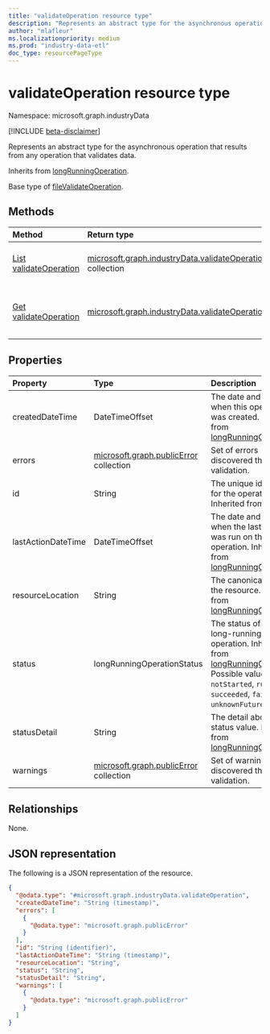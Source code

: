 ```yaml
---
title: "validateOperation resource type"
description: "Represents an abstract type for the asynchronous operation that results from any operation that validates data."
author: "mlafleur"
ms.localizationpriority: medium
ms.prod: "industry-data-etl"
doc_type: resourcePageType
---
```


# validateOperation resource type

Namespace: microsoft.graph.industryData

[!INCLUDE [beta-disclaimer](../../includes/beta-disclaimer.md)]

Represents an abstract type for the asynchronous operation that results from any operation that validates data.

Inherits from [longRunningOperation](../resources/longrunningoperation.md).

Base type of [fileValidateOperation](../resources/industrydata-filevalidateoperation.md).

## Methods

| Method                                                                  | Return type                                                                                    | Description                                                                                                |
| :---------------------------------------------------------------------- | :--------------------------------------------------------------------------------------------- | :--------------------------------------------------------------------------------------------------------- |
| [List validateOperation](../api/industrydata-validateOperation-list.md) | [microsoft.graph.industryData.validateOperation](industrydata-validateOperation.md) collection | Get a list of the [validateOperations](industrydata-validateOperation.md) objects and their properties.    |
| [Get validateOperation](../api/industrydata-validateOperation-get.md)   | [microsoft.graph.industryData.validateOperation](industrydata-validateOperation.md)            | Read the properties and relationships of an [validateOperation](industrydata-validateOperation.md) object. |

## Properties

| Property           | Type                                                     | Description                                                                                                                                                                                                       |
| :----------------- | :------------------------------------------------------- | :---------------------------------------------------------------------------------------------------------------------------------------------------------------------------------------------------------------- |
| createdDateTime    | DateTimeOffset                                           | The date and time when this operation was created. Inherited from [longRunningOperation](../resources/longrunningoperation.md).                                                                                   |
| errors             | [microsoft.graph.publicError](publicerror.md) collection | Set of errors discovered through validation.                                                                                                                                                                      |
| id                 | String                                                   | The unique identifier for the operation. Inherited from [entity](../resources/entity.md).                                                                                                                         |
| lastActionDateTime | DateTimeOffset                                           | The date and time when the last action was run on this operation. Inherited from [longRunningOperation](../resources/longrunningoperation.md).                                                                    |
| resourceLocation   | String                                                   | The canonical URL of the resource. Inherited from [longRunningOperation](../resources/longrunningoperation.md).                                                                                                   |
| status             | longRunningOperationStatus                               | The status of the long-running operation. Inherited from [longRunningOperation](../resources/longrunningoperation.md). Possible values are: `notStarted`, `running`, `succeeded`, `failed`, `unknownFutureValue`. |
| statusDetail       | String                                                   | The detail about the status value. Inherited from [longRunningOperation](../resources/longrunningoperation.md).                                                                                                   |
| warnings           | [microsoft.graph.publicError](publicerror.md) collection | Set of warnings discovered through validation.                                                                                                                                                                    |

## Relationships

None.

## JSON representation

The following is a JSON representation of the resource.

<!-- {
  "blockType": "resource",
  "keyProperty": "id",
  "@odata.type": "microsoft.graph.industryData.validateOperation",
  "baseType": "microsoft.graph.longRunningOperation",
  "openType": false
}
-->

```json
{
  "@odata.type": "#microsoft.graph.industryData.validateOperation",
  "createdDateTime": "String (timestamp)",
  "errors": [
    {
      "@odata.type": "microsoft.graph.publicError"
    }
  ],
  "id": "String (identifier)",
  "lastActionDateTime": "String (timestamp)",
  "resourceLocation": "String",
  "status": "String",
  "statusDetail": "String",
  "warnings": [
    {
      "@odata.type": "microsoft.graph.publicError"
    }
  ]
}
```
